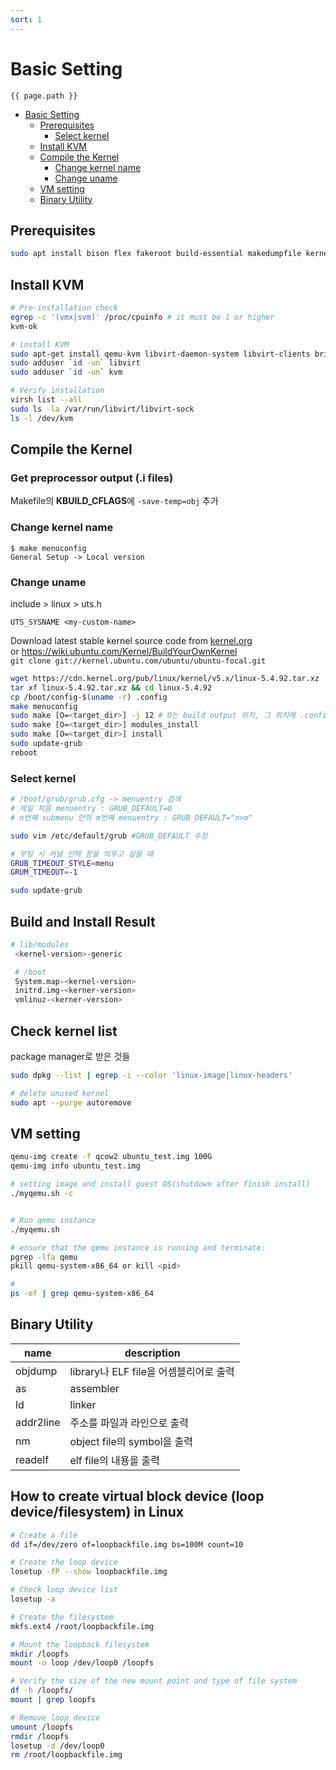 ```yaml
---
sort: 1
---
```


# Basic Setting

`{{ page.path }}`

- [Basic Setting](#basic-setting)
  - [Prerequisites](#prerequisites)
    - [Select kernel](#select-kernel)
  - [Install KVM](#install-kvm)
  - [Compile the Kernel](#compile-the-kernel)
    - [Change kernel name](#change-kernel-name)
    - [Change uname](#change-uname)
  - [VM setting](#vm-setting)
  - [Binary Utility](#binary-utility)

## Prerequisites

```bash
sudo apt install bison flex fakeroot build-essential makedumpfile kernel-wedge libncurses5 libncurses5-dev libelf-dev binutils-dev libudev-dev libpci-dev libiberty-dev libssl-dev autoconf
```
## Install KVM

```bash
# Pre-installation check
egrep -c '(vmx|svm)' /proc/cpuinfo # it must be 1 or higher
kvm-ok

# install KVM
sudo apt-get install qemu-kvm libvirt-daemon-system libvirt-clients bridge-utils
sudo adduser `id -un` libvirt
sudo adduser `id -un` kvm

# Verify installation
virsh list --all
sudo ls -la /var/run/libvirt/libvirt-sock
ls -l /dev/kvm
```

## Compile the Kernel

### Get preprocessor output (.i files)
Makefile의 **KBUILD_CFLAGS**에 `-save-temp=obj` 추가
### Change kernel name

```
$ make menuconfig
General Setup -> Local version
```

### Change uname

include > linux > uts.h

```
UTS_SYSNAME <my-custom-name>
```

Download latest stable kernel source code from [kernel.org](https://www.kernel.org/)  
or https://wiki.ubuntu.com/Kernel/BuildYourOwnKernel  
`git clone git://kernel.ubuntu.com/ubuntu/ubuntu-focal.git`

```bash
wget https://cdn.kernel.org/pub/linux/kernel/v5.x/linux-5.4.92.tar.xz
tar xf linux-5.4.92.tar.xz && cd linux-5.4.92
cp /boot/config-$(uname -r) .config
make menuconfig
sudo make [O=<target_dir>] -j 12 # O는 build output 위치, 그 위치에 .config가 존재해야 빌드 가능
sudo make [O=<target_dir>] modules_install
sudo make [O=<target_dir>] install
sudo update-grub
reboot 
```
### Select kernel

```bash
# /boot/grub/grub.cfg -> menuentry 검색
# 제일 처음 menuentry : GRUB_DEFAULT=0
# n번째 submenu 안의 m번째 menuentry : GRUB_DEFAULT="n>m"

sudo vim /etc/default/grub #GRUB_DEFAULT 수정

# 부팅 시 커널 선택 창을 띄우고 싶을 때
GRUB_TIMEOUT_STYLE=menu
GRUM_TIMEOUT=-1

sudo update-grub
```

## Build and Install Result
```bash
# lib/modules
 <kernel-version>-generic

 # /boot
 System.map-<kernel-version>
 initrd.img-<kerner-version>
 vmlinuz-<kerner-version>
```

## Check kernel list
package manager로 받은 것들
```bash
sudo dpkg --list | egrep -i --color 'linux-image|linux-headers'

# delete unused kernel
sudo apt --purge autoremove

```

## VM setting

```bash
qemu-img create -f qcow2 ubuntu_test.img 100G
qemu-img info ubuntu_test.img

# setting image and install guest OS(shutdown after finish install)
./myqemu.sh -c


# Run qemu instance
./myqemu.sh

# ensure that the qemu instance is running and terminate:
pgrep -lfa qemu
pkill qemu-system-x86_64 or kill <pid>

#
ps -ef | grep qemu-system-x86_64
```
## Binary Utility

| name      | description                            |
| --------- | -------------------------------------- |
| objdump   | library나 ELF file을 어셈블리어로 출력 |
| as        | assembler                              |
| ld        | linker                                 |
| addr2line | 주소를 파일과 라인으로 출력            |
| nm        | object file의 symbol을 출력            |
| readelf   | elf file의 내용을 출력                 |

## How to create virtual block device (loop device/filesystem) in Linux
```bash
# Create a file
dd if=/dev/zero of=loopbackfile.img bs=100M count=10

# Create the loop device
losetup -fP --show loopbackfile.img

# Check loop device list
losetup -a

# Create the filesystem
mkfs.ext4 /root/loopbackfile.img

# Mount the loopback filesystem
mkdir /loopfs
mount -o loop /dev/loop0 /loopfs

# Verify the size of the new mount point and type of file system
df -h /loopfs/
mount | grep loopfs

# Remove loop device
umount /loopfs
rmdir /loopfs
losetup -d /dev/loop0
rm /root/loopbackfile.img
```